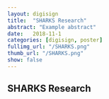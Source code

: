 ```yaml
---
layout: digisign
title:  "SHARKS Research"
abstract: "Example abstract"
date:   2018-11-1
categories: [digisign, poster]
fullimg_url: "/SHARKS.png"
thumb_url: "/SHARKS.png"
show: false
---
```

## SHARKS Research
